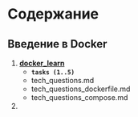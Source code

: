 # Содержание

## Введение в Docker

1. **[docker_learn](https://github.com/lamjob1993/docker-monitoring/tree/main/docker/tasks/docker_learn)**
    - **`tasks (1..5)`**
    - tech_questions.md
    - tech_questions_dockerfile.md
    - tech_questions_compose.md
2. 
